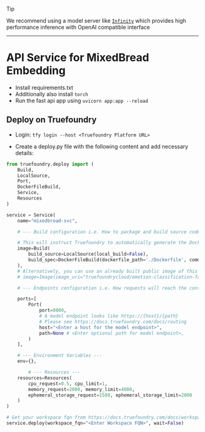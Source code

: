 > [!TIP]
> We recommend using a model server like [`Infinity`](https://github.com/michaelfeil/infinity) which provides high performance inference with OpenAI compatible interface

---
# API Service for MixedBread Embedding

-   Install requirements.txt
-   Additionally also install `torch`
-   Run the fast api app using `uvicorn app:app --reload`

## Deploy on Truefoundry

-   Login:
    `tfy login --host <Truefoundry Platform URL>`

-   Create a deploy.py file with the following content and add necessary details:

```python
from truefoundry.deploy import (
    Build,
    LocalSource,
    Port,
    DockerFileBuild,
    Service,
    Resources
)

service = Service(
    name="mixedbread-svc",

    # --- Build configuration i.e. How to package and build source code ---

    # This will instruct Truefoundry to automatically generate the Dockerfile and build it
    image=Build(
        build_source=LocalSource(local_build=False),
        build_spec=DockerFileBuild(dockerfile_path='./Dockerfile', command="uvicorn app:app --host 0.0.0.0 --port 8000")
    ),
    # Alternatively, you can use an already built public image of this codebase like follows:
    # image=Image(image_uri="truefoundrycloud/emotion-classification-fastapi:0.0.1")

    # --- Endpoints configuration i.e. How requests will reach the container ---

    ports=[
        Port(
            port=8000,
            # A model endpoint looks like https://{host}/{path}
            # Please see https://docs.truefoundry.com/docs/routing
            host="<Enter a host for the model endpoint>",
            path=None # <Enter optional path for model endpoint>,
        )
    ],

    # --- Environment Variables ---
    env={},

        # --- Resources ---
    resources=Resources(
        cpu_request=0.5, cpu_limit=1,
        memory_request=2000, memory_limit=4000,
        ephemeral_storage_request=1500, ephemeral_storage_limit=2000
    )
)

# Get your workspace fqn from https://docs.truefoundry.com/docs/workspace#copy-workspace-fqn-fully-qualified-name
service.deploy(workspace_fqn="<Enter Workspace FQN>", wait=False)
```
